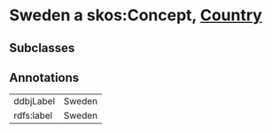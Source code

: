 # Sweden a skos:Concept, [Country](/0.1/Country)

## Subclasses

## Annotations

|||
|-----|-----|
|ddbjLabel|Sweden|
|rdfs:label|Sweden|


